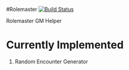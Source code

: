 #Rolemaster [![Build Status](https://travis-ci.org/jswaldon/rolemaster-gm-tools.svg?branch=master)](https://travis-ci.org/jswaldon/rolemaster-gm-tools)

Rolemaster GM Helper

# Currently Implemented
1. Random Encounter Generator
